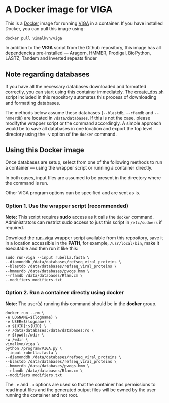 A Docker image for VIGA
=======================
This is a [Docker](https://www.docker.com) image for
running [VIGA](https://github.com/EGTortuero/viga) in a
container. If you have installed Docker, you can pull this
image using:

	docker pull vimalkvn/viga

In addition to the **VIGA** script from the Github repository,
this image has all dependencies pre-installed — Aragorn, HMMER,
Prodigal, BioPython, LASTZ, Tandem and Inverted repeats finder

## Note regarding databases

If you have all the necessary databases downloaded and formatted
correctly, you can start using this container immediately.
The [create_dbs.sh](https://github.com/EGTortuero/viga) script
included in this repository automates this process of
downloading and formatting databases.

The methods below assume these databases (`--blastdb`,
`--rfamdb` and `--hmmerdb`) are located in
`/data/databases`. If this is not the
case, please modifythe wrapper script or the command
accordingly. A simple approach would be to save all
databases in one location and export the top level directory
using the `-v` option of the `docker` command.

## Using this Docker image
Once databases are setup, select from one of the following
methods to run a container — using the wrapper
script or running a container directly.

In both cases, input files are assumed to be present in
the directory where the command is run.

Other VIGA program options can be specified and are
sent as is.

### Option 1. Use the wrapper script (recommended)

**Note:** This script requires **sudo** access as it calls the
`docker` command. Administrators can restrict sudo access to
just this script in `/etc/sudoers` if required.

Download the [run-viga](https://raw.githubusercontent.com/vimalkvn/viga/master/docker/run-viga)
wrapper script available from this repository, save it in a
location accessible in the **PATH**, for example, `/usr/local/bin`,
make it executable and then run it like this:

	sudo run-viga --input rubella.fasta \
	--diamonddb /data/databases/refseq_viral_proteins \
	--blastdb /data/databases/refseq_viral_proteins \
	--hmmerdb /data/databases/pvogs.hmm \
	--rfamdb /data/databases/Rfam.cm \
	--modifiers modifiers.txt

### Option 2. Run a container directly using docker

**Note:** The user(s) running this command should be in
the **docker** group.

	docker run --rm \
	-e LOGNAME=$(logname) \
	-e USER=$(logname) \
	-u ${UID}:${UID} \
	-v /data/databases:/data/databases:ro \
	-v $(pwd):/wdir \
	-w /wdir \
	vimalkvn/viga \
	python /program/VIGA.py \
	--input rubella.fasta \
	--diamonddb /data/databases/refseq_viral_proteins \
	--blastdb /data/databases/refseq_viral_proteins \
	--hmmerdb /data/databases/pvogs.hmm \
	--rfamdb /data/databases/Rfam.cm \
	--modifiers modifiers.txt

The `-e` and `-u` options are used so that the container
has permissions to read input files and the generated output
files will be owned by the user running the container and not
root.
